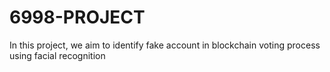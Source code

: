 # 6998-PROJECT
In this project, we aim to identify fake account in blockchain voting process using facial recognition
